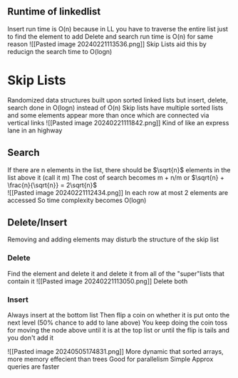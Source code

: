 
## Runtime of linkedlist
Insert run time is O(n) because in LL you have to traverse the entire list just to find the element to add
Delete and search run time is O(n) for same reason
![[Pasted image 20240221113536.png]]
Skip Lists aid this by reducign the search time to O(logn)
# Skip Lists
Randomized data structures built upon sorted linked lists but insert, delete, search done in O(logn) instead of O(n)
Skip lists have multiple sorted lists and some elements appear more than once which are connected via vertical links
![[Pasted image 20240221111842.png]]
Kind of like an express lane in an highway

## Search
If there are n elements in the list, there should be $\sqrt{n}$ elements in the list above it (call it m)
The cost of search becomes m + n/m or $\sqrt{n} + \frac{n}{\sqrt{n}} = 2\sqrt{n}$  
![[Pasted image 20240221112434.png]]
In each row at most 2 elements are accessed
So time complexity becomes O(logn)

## Delete/Insert
Removing and adding elements may disturb the structure of the skip list
### Delete
Find the element and delete it and delete it from all of the "super"lists that contain it
![[Pasted image 20240221113050.png]]
Delete both
### Insert
Always insert at the bottom list
Then flip a coin on whether it is put onto the next level (50% chance to add to lane above)
You keep doing the coin toss for moving the node above until it is at the top list or until the flip is tails and you don't add it

![[Pasted image 20240505174831.png]]
More dynamic that sorted arrays, more memory effecient than trees
Good for parallelism 
Simple
Approx queries are faster
